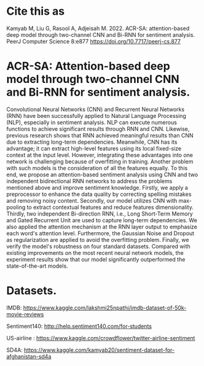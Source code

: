 # Cite this as

Kamyab M, Liu G, Rasool A, Adjeisah M. 2022. ACR-SA: attention-based deep model through two-channel CNN and Bi-RNN for sentiment analysis. PeerJ Computer Science 8:e877 https://doi.org/10.7717/peerj-cs.877

# ACR-SA: Attention-based deep model through two-channel CNN and Bi-RNN for sentiment analysis.
Convolutional Neural Networks (CNN) and Recurrent Neural Networks (RNN) have been successfully applied to Natural Language Processing (NLP), especially in sentiment analysis. NLP can execute numerous functions to achieve significant results through RNN and CNN. Likewise, previous research shows that RNN achieved meaningful results than CNN due to extracting long-term dependencies. Meanwhile, CNN has its advantage; it can extract high-level features using its local fixed-size context at the input level. However, integrating these advantages into one network is challenging because of overfitting in training. Another problem with such models is the consideration of all the features equally. To this end, we propose an attention-based sentiment analysis using CNN and two independent bidirectional RNN networks to address the problems mentioned above and improve sentiment knowledge. Firstly, we apply a preprocessor to enhance the data quality by correcting spelling mistakes and removing noisy content. Secondly, our model utilizes CNN with max-pooling to extract contextual features and reduce features dimensionality. Thirdly, two independent Bi-direction RNN, i.e., Long Short-Term Memory and Gated Recurrent Unit are used to capture long-term dependencies. We also applied the attention mechanism at the RNN layer output to emphasize each word's attention level. Furthermore, the Gaussian Noise and Dropout as regularization are applied to avoid the overfitting problem. Finally, we verify the model's robustness on four standard datasets. Compared with existing improvements on the most recent neural network models, the experiment results show that our model significantly outperformed the state-of-the-art models.

# Datasets.
IMDB: https://www.kaggle.com/lakshmi25npathi/imdb-dataset-of-50k-movie-reviews

Sentiment140: http://help.sentiment140.com/for-students

US-airline : https://www.kaggle.com/crowdflower/twitter-airline-sentiment

SD4A: https://www.kaggle.com/kamyab20/sentiment-dataset-for-afghanistan-sd4a
